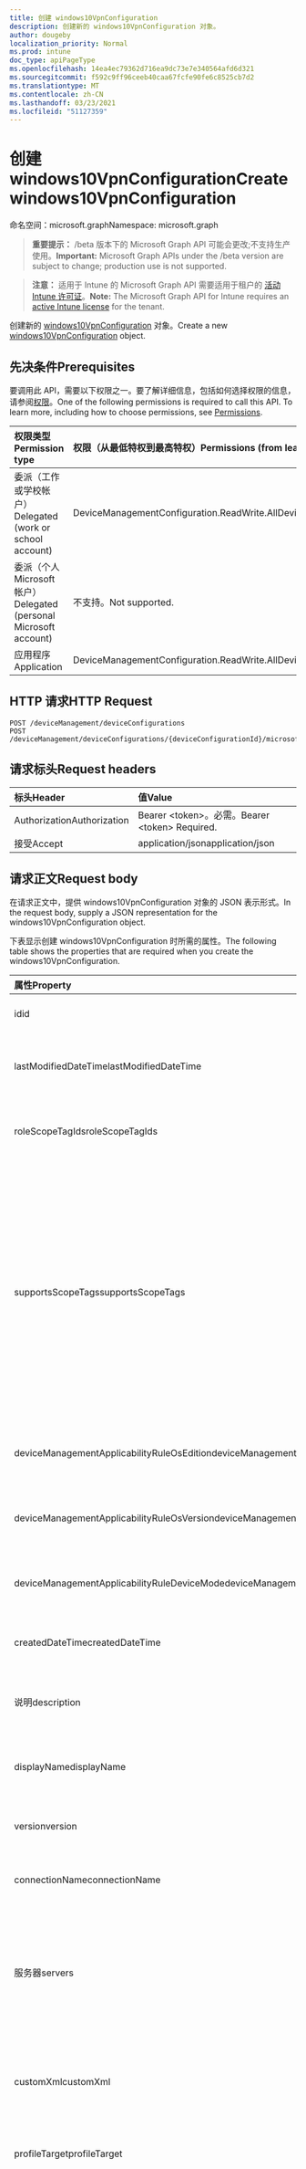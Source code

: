 ```yaml
---
title: 创建 windows10VpnConfiguration
description: 创建新的 windows10VpnConfiguration 对象。
author: dougeby
localization_priority: Normal
ms.prod: intune
doc_type: apiPageType
ms.openlocfilehash: 14ea4ec79362d716ea9dc73e7e340564afd6d321
ms.sourcegitcommit: f592c9ff96ceeb40caa67fcfe90fe6c8525cb7d2
ms.translationtype: MT
ms.contentlocale: zh-CN
ms.lasthandoff: 03/23/2021
ms.locfileid: "51127359"
---
```

# <a name="create-windows10vpnconfiguration"></a><span data-ttu-id="3cd52-103">创建 windows10VpnConfiguration</span><span class="sxs-lookup"><span data-stu-id="3cd52-103">Create windows10VpnConfiguration</span></span>

<span data-ttu-id="3cd52-104">命名空间：microsoft.graph</span><span class="sxs-lookup"><span data-stu-id="3cd52-104">Namespace: microsoft.graph</span></span>

> <span data-ttu-id="3cd52-105">**重要提示：** /beta 版本下的 Microsoft Graph API 可能会更改;不支持生产使用。</span><span class="sxs-lookup"><span data-stu-id="3cd52-105">**Important:** Microsoft Graph APIs under the /beta version are subject to change; production use is not supported.</span></span>

> <span data-ttu-id="3cd52-106">**注意：** 适用于 Intune 的 Microsoft Graph API 需要适用于租户的 [活动 Intune 许可证](https://go.microsoft.com/fwlink/?linkid=839381)。</span><span class="sxs-lookup"><span data-stu-id="3cd52-106">**Note:** The Microsoft Graph API for Intune requires an [active Intune license](https://go.microsoft.com/fwlink/?linkid=839381) for the tenant.</span></span>

<span data-ttu-id="3cd52-107">创建新的 [windows10VpnConfiguration](../resources/intune-deviceconfig-windows10vpnconfiguration.md) 对象。</span><span class="sxs-lookup"><span data-stu-id="3cd52-107">Create a new [windows10VpnConfiguration](../resources/intune-deviceconfig-windows10vpnconfiguration.md) object.</span></span>

## <a name="prerequisites"></a><span data-ttu-id="3cd52-108">先决条件</span><span class="sxs-lookup"><span data-stu-id="3cd52-108">Prerequisites</span></span>
<span data-ttu-id="3cd52-p101">要调用此 API，需要以下权限之一。要了解详细信息，包括如何选择权限的信息，请参阅[权限](/graph/permissions-reference)。</span><span class="sxs-lookup"><span data-stu-id="3cd52-p101">One of the following permissions is required to call this API. To learn more, including how to choose permissions, see [Permissions](/graph/permissions-reference).</span></span>

|<span data-ttu-id="3cd52-111">权限类型</span><span class="sxs-lookup"><span data-stu-id="3cd52-111">Permission type</span></span>|<span data-ttu-id="3cd52-112">权限（从最低特权到最高特权）</span><span class="sxs-lookup"><span data-stu-id="3cd52-112">Permissions (from least to most privileged)</span></span>|
|:---|:---|
|<span data-ttu-id="3cd52-113">委派（工作或学校帐户）</span><span class="sxs-lookup"><span data-stu-id="3cd52-113">Delegated (work or school account)</span></span>|<span data-ttu-id="3cd52-114">DeviceManagementConfiguration.ReadWrite.All</span><span class="sxs-lookup"><span data-stu-id="3cd52-114">DeviceManagementConfiguration.ReadWrite.All</span></span>|
|<span data-ttu-id="3cd52-115">委派（个人 Microsoft 帐户）</span><span class="sxs-lookup"><span data-stu-id="3cd52-115">Delegated (personal Microsoft account)</span></span>|<span data-ttu-id="3cd52-116">不支持。</span><span class="sxs-lookup"><span data-stu-id="3cd52-116">Not supported.</span></span>|
|<span data-ttu-id="3cd52-117">应用程序</span><span class="sxs-lookup"><span data-stu-id="3cd52-117">Application</span></span>|<span data-ttu-id="3cd52-118">DeviceManagementConfiguration.ReadWrite.All</span><span class="sxs-lookup"><span data-stu-id="3cd52-118">DeviceManagementConfiguration.ReadWrite.All</span></span>|

## <a name="http-request"></a><span data-ttu-id="3cd52-119">HTTP 请求</span><span class="sxs-lookup"><span data-stu-id="3cd52-119">HTTP Request</span></span>
<!-- {
  "blockType": "ignored"
}
-->
``` http
POST /deviceManagement/deviceConfigurations
POST /deviceManagement/deviceConfigurations/{deviceConfigurationId}/microsoft.graph.windowsDomainJoinConfiguration/networkAccessConfigurations
```

## <a name="request-headers"></a><span data-ttu-id="3cd52-120">请求标头</span><span class="sxs-lookup"><span data-stu-id="3cd52-120">Request headers</span></span>
|<span data-ttu-id="3cd52-121">标头</span><span class="sxs-lookup"><span data-stu-id="3cd52-121">Header</span></span>|<span data-ttu-id="3cd52-122">值</span><span class="sxs-lookup"><span data-stu-id="3cd52-122">Value</span></span>|
|:---|:---|
|<span data-ttu-id="3cd52-123">Authorization</span><span class="sxs-lookup"><span data-stu-id="3cd52-123">Authorization</span></span>|<span data-ttu-id="3cd52-124">Bearer &lt;token&gt;。必需。</span><span class="sxs-lookup"><span data-stu-id="3cd52-124">Bearer &lt;token&gt; Required.</span></span>|
|<span data-ttu-id="3cd52-125">接受</span><span class="sxs-lookup"><span data-stu-id="3cd52-125">Accept</span></span>|<span data-ttu-id="3cd52-126">application/json</span><span class="sxs-lookup"><span data-stu-id="3cd52-126">application/json</span></span>|

## <a name="request-body"></a><span data-ttu-id="3cd52-127">请求正文</span><span class="sxs-lookup"><span data-stu-id="3cd52-127">Request body</span></span>
<span data-ttu-id="3cd52-128">在请求正文中，提供 windows10VpnConfiguration 对象的 JSON 表示形式。</span><span class="sxs-lookup"><span data-stu-id="3cd52-128">In the request body, supply a JSON representation for the windows10VpnConfiguration object.</span></span>

<span data-ttu-id="3cd52-129">下表显示创建 windows10VpnConfiguration 时所需的属性。</span><span class="sxs-lookup"><span data-stu-id="3cd52-129">The following table shows the properties that are required when you create the windows10VpnConfiguration.</span></span>

|<span data-ttu-id="3cd52-130">属性</span><span class="sxs-lookup"><span data-stu-id="3cd52-130">Property</span></span>|<span data-ttu-id="3cd52-131">类型</span><span class="sxs-lookup"><span data-stu-id="3cd52-131">Type</span></span>|<span data-ttu-id="3cd52-132">说明</span><span class="sxs-lookup"><span data-stu-id="3cd52-132">Description</span></span>|
|:---|:---|:---|
|<span data-ttu-id="3cd52-133">id</span><span class="sxs-lookup"><span data-stu-id="3cd52-133">id</span></span>|<span data-ttu-id="3cd52-134">String</span><span class="sxs-lookup"><span data-stu-id="3cd52-134">String</span></span>|<span data-ttu-id="3cd52-135">实体的键。</span><span class="sxs-lookup"><span data-stu-id="3cd52-135">Key of the entity.</span></span> <span data-ttu-id="3cd52-136">继承自 [deviceConfiguration](../resources/intune-shared-deviceconfiguration.md)</span><span class="sxs-lookup"><span data-stu-id="3cd52-136">Inherited from [deviceConfiguration](../resources/intune-shared-deviceconfiguration.md)</span></span>|
|<span data-ttu-id="3cd52-137">lastModifiedDateTime</span><span class="sxs-lookup"><span data-stu-id="3cd52-137">lastModifiedDateTime</span></span>|<span data-ttu-id="3cd52-138">DateTimeOffset</span><span class="sxs-lookup"><span data-stu-id="3cd52-138">DateTimeOffset</span></span>|<span data-ttu-id="3cd52-139">上次修改对象的日期/时间。</span><span class="sxs-lookup"><span data-stu-id="3cd52-139">DateTime the object was last modified.</span></span> <span data-ttu-id="3cd52-140">继承自 [deviceConfiguration](../resources/intune-shared-deviceconfiguration.md)</span><span class="sxs-lookup"><span data-stu-id="3cd52-140">Inherited from [deviceConfiguration](../resources/intune-shared-deviceconfiguration.md)</span></span>|
|<span data-ttu-id="3cd52-141">roleScopeTagIds</span><span class="sxs-lookup"><span data-stu-id="3cd52-141">roleScopeTagIds</span></span>|<span data-ttu-id="3cd52-142">String collection</span><span class="sxs-lookup"><span data-stu-id="3cd52-142">String collection</span></span>|<span data-ttu-id="3cd52-143">此实体实例的范围标记列表。</span><span class="sxs-lookup"><span data-stu-id="3cd52-143">List of Scope Tags for this Entity instance.</span></span> <span data-ttu-id="3cd52-144">继承自 [deviceConfiguration](../resources/intune-shared-deviceconfiguration.md)</span><span class="sxs-lookup"><span data-stu-id="3cd52-144">Inherited from [deviceConfiguration](../resources/intune-shared-deviceconfiguration.md)</span></span>|
|<span data-ttu-id="3cd52-145">supportsScopeTags</span><span class="sxs-lookup"><span data-stu-id="3cd52-145">supportsScopeTags</span></span>|<span data-ttu-id="3cd52-146">Boolean</span><span class="sxs-lookup"><span data-stu-id="3cd52-146">Boolean</span></span>|<span data-ttu-id="3cd52-147">指示基础设备配置是否支持分配范围标记。</span><span class="sxs-lookup"><span data-stu-id="3cd52-147">Indicates whether or not the underlying Device Configuration supports the assignment of scope tags.</span></span> <span data-ttu-id="3cd52-148">当此值为 false 且实体对作用域用户不可见时，不允许分配给 ScopeTags 属性。</span><span class="sxs-lookup"><span data-stu-id="3cd52-148">Assigning to the ScopeTags property is not allowed when this value is false and entities will not be visible to scoped users.</span></span> <span data-ttu-id="3cd52-149">这适用于在 Silverlight 中创建的旧版策略，可通过在 Azure 门户中删除和重新创建策略来解决。</span><span class="sxs-lookup"><span data-stu-id="3cd52-149">This occurs for Legacy policies created in Silverlight and can be resolved by deleting and recreating the policy in the Azure Portal.</span></span> <span data-ttu-id="3cd52-150">此属性是只读的。</span><span class="sxs-lookup"><span data-stu-id="3cd52-150">This property is read-only.</span></span> <span data-ttu-id="3cd52-151">继承自 [deviceConfiguration](../resources/intune-shared-deviceconfiguration.md)</span><span class="sxs-lookup"><span data-stu-id="3cd52-151">Inherited from [deviceConfiguration](../resources/intune-shared-deviceconfiguration.md)</span></span>|
|<span data-ttu-id="3cd52-152">deviceManagementApplicabilityRuleOsEdition</span><span class="sxs-lookup"><span data-stu-id="3cd52-152">deviceManagementApplicabilityRuleOsEdition</span></span>|[<span data-ttu-id="3cd52-153">deviceManagementApplicabilityRuleOsEdition</span><span class="sxs-lookup"><span data-stu-id="3cd52-153">deviceManagementApplicabilityRuleOsEdition</span></span>](../resources/intune-deviceconfig-devicemanagementapplicabilityruleosedition.md)|<span data-ttu-id="3cd52-154">此策略的操作系统版本适用性。</span><span class="sxs-lookup"><span data-stu-id="3cd52-154">The OS edition applicability for this Policy.</span></span> <span data-ttu-id="3cd52-155">继承自 [deviceConfiguration](../resources/intune-shared-deviceconfiguration.md)</span><span class="sxs-lookup"><span data-stu-id="3cd52-155">Inherited from [deviceConfiguration](../resources/intune-shared-deviceconfiguration.md)</span></span>|
|<span data-ttu-id="3cd52-156">deviceManagementApplicabilityRuleOsVersion</span><span class="sxs-lookup"><span data-stu-id="3cd52-156">deviceManagementApplicabilityRuleOsVersion</span></span>|[<span data-ttu-id="3cd52-157">deviceManagementApplicabilityRuleOsVersion</span><span class="sxs-lookup"><span data-stu-id="3cd52-157">deviceManagementApplicabilityRuleOsVersion</span></span>](../resources/intune-deviceconfig-devicemanagementapplicabilityruleosversion.md)|<span data-ttu-id="3cd52-158">此策略的操作系统版本适用性规则。</span><span class="sxs-lookup"><span data-stu-id="3cd52-158">The OS version applicability rule for this Policy.</span></span> <span data-ttu-id="3cd52-159">继承自 [deviceConfiguration](../resources/intune-shared-deviceconfiguration.md)</span><span class="sxs-lookup"><span data-stu-id="3cd52-159">Inherited from [deviceConfiguration](../resources/intune-shared-deviceconfiguration.md)</span></span>|
|<span data-ttu-id="3cd52-160">deviceManagementApplicabilityRuleDeviceMode</span><span class="sxs-lookup"><span data-stu-id="3cd52-160">deviceManagementApplicabilityRuleDeviceMode</span></span>|[<span data-ttu-id="3cd52-161">deviceManagementApplicabilityRuleDeviceMode</span><span class="sxs-lookup"><span data-stu-id="3cd52-161">deviceManagementApplicabilityRuleDeviceMode</span></span>](../resources/intune-deviceconfig-devicemanagementapplicabilityruledevicemode.md)|<span data-ttu-id="3cd52-162">此策略的设备模式适用性规则。</span><span class="sxs-lookup"><span data-stu-id="3cd52-162">The device mode applicability rule for this Policy.</span></span> <span data-ttu-id="3cd52-163">继承自 [deviceConfiguration](../resources/intune-shared-deviceconfiguration.md)</span><span class="sxs-lookup"><span data-stu-id="3cd52-163">Inherited from [deviceConfiguration](../resources/intune-shared-deviceconfiguration.md)</span></span>|
|<span data-ttu-id="3cd52-164">createdDateTime</span><span class="sxs-lookup"><span data-stu-id="3cd52-164">createdDateTime</span></span>|<span data-ttu-id="3cd52-165">DateTimeOffset</span><span class="sxs-lookup"><span data-stu-id="3cd52-165">DateTimeOffset</span></span>|<span data-ttu-id="3cd52-166">创建对象的日期/时间。</span><span class="sxs-lookup"><span data-stu-id="3cd52-166">DateTime the object was created.</span></span> <span data-ttu-id="3cd52-167">继承自 [deviceConfiguration](../resources/intune-shared-deviceconfiguration.md)</span><span class="sxs-lookup"><span data-stu-id="3cd52-167">Inherited from [deviceConfiguration](../resources/intune-shared-deviceconfiguration.md)</span></span>|
|<span data-ttu-id="3cd52-168">说明</span><span class="sxs-lookup"><span data-stu-id="3cd52-168">description</span></span>|<span data-ttu-id="3cd52-169">String</span><span class="sxs-lookup"><span data-stu-id="3cd52-169">String</span></span>|<span data-ttu-id="3cd52-170">管理员提供的设备配置的说明。</span><span class="sxs-lookup"><span data-stu-id="3cd52-170">Admin provided description of the Device Configuration.</span></span> <span data-ttu-id="3cd52-171">继承自 [deviceConfiguration](../resources/intune-shared-deviceconfiguration.md)</span><span class="sxs-lookup"><span data-stu-id="3cd52-171">Inherited from [deviceConfiguration](../resources/intune-shared-deviceconfiguration.md)</span></span>|
|<span data-ttu-id="3cd52-172">displayName</span><span class="sxs-lookup"><span data-stu-id="3cd52-172">displayName</span></span>|<span data-ttu-id="3cd52-173">String</span><span class="sxs-lookup"><span data-stu-id="3cd52-173">String</span></span>|<span data-ttu-id="3cd52-174">管理员提供的设备配置的名称。</span><span class="sxs-lookup"><span data-stu-id="3cd52-174">Admin provided name of the device configuration.</span></span> <span data-ttu-id="3cd52-175">继承自 [deviceConfiguration](../resources/intune-shared-deviceconfiguration.md)</span><span class="sxs-lookup"><span data-stu-id="3cd52-175">Inherited from [deviceConfiguration](../resources/intune-shared-deviceconfiguration.md)</span></span>|
|<span data-ttu-id="3cd52-176">version</span><span class="sxs-lookup"><span data-stu-id="3cd52-176">version</span></span>|<span data-ttu-id="3cd52-177">Int32</span><span class="sxs-lookup"><span data-stu-id="3cd52-177">Int32</span></span>|<span data-ttu-id="3cd52-178">设备配置的版本。</span><span class="sxs-lookup"><span data-stu-id="3cd52-178">Version of the device configuration.</span></span> <span data-ttu-id="3cd52-179">继承自 [deviceConfiguration](../resources/intune-shared-deviceconfiguration.md)</span><span class="sxs-lookup"><span data-stu-id="3cd52-179">Inherited from [deviceConfiguration](../resources/intune-shared-deviceconfiguration.md)</span></span>|
|<span data-ttu-id="3cd52-180">connectionName</span><span class="sxs-lookup"><span data-stu-id="3cd52-180">connectionName</span></span>|<span data-ttu-id="3cd52-181">String</span><span class="sxs-lookup"><span data-stu-id="3cd52-181">String</span></span>|<span data-ttu-id="3cd52-182">向用户显示的连接名称。</span><span class="sxs-lookup"><span data-stu-id="3cd52-182">Connection name displayed to the user.</span></span> <span data-ttu-id="3cd52-183">继承自 [windowsVpnConfiguration](../resources/intune-deviceconfig-windowsvpnconfiguration.md)</span><span class="sxs-lookup"><span data-stu-id="3cd52-183">Inherited from [windowsVpnConfiguration](../resources/intune-deviceconfig-windowsvpnconfiguration.md)</span></span>|
|<span data-ttu-id="3cd52-184">服务器</span><span class="sxs-lookup"><span data-stu-id="3cd52-184">servers</span></span>|<span data-ttu-id="3cd52-185">[vpnServer](../resources/intune-deviceconfig-vpnserver.md) 集合</span><span class="sxs-lookup"><span data-stu-id="3cd52-185">[vpnServer](../resources/intune-deviceconfig-vpnserver.md) collection</span></span>|<span data-ttu-id="3cd52-186">网络上 VPN 服务器的列表。</span><span class="sxs-lookup"><span data-stu-id="3cd52-186">List of VPN Servers on the network.</span></span> <span data-ttu-id="3cd52-187">确保最终用户可以访问这些网络位置。</span><span class="sxs-lookup"><span data-stu-id="3cd52-187">Make sure end users can access these network locations.</span></span> <span data-ttu-id="3cd52-188">该集合最多可包含 500 个元素。</span><span class="sxs-lookup"><span data-stu-id="3cd52-188">This collection can contain a maximum of 500 elements.</span></span> <span data-ttu-id="3cd52-189">继承自 [windowsVpnConfiguration](../resources/intune-deviceconfig-windowsvpnconfiguration.md)</span><span class="sxs-lookup"><span data-stu-id="3cd52-189">Inherited from [windowsVpnConfiguration](../resources/intune-deviceconfig-windowsvpnconfiguration.md)</span></span>|
|<span data-ttu-id="3cd52-190">customXml</span><span class="sxs-lookup"><span data-stu-id="3cd52-190">customXml</span></span>|<span data-ttu-id="3cd52-191">Binary</span><span class="sxs-lookup"><span data-stu-id="3cd52-191">Binary</span></span>|<span data-ttu-id="3cd52-192">配置 VPN 连接的自定义 XML 命令。</span><span class="sxs-lookup"><span data-stu-id="3cd52-192">Custom XML commands that configures the VPN connection.</span></span> <span data-ttu-id="3cd52-193"> (UTF8 编码的字节数组) 继承自 [windowsVpnConfiguration](../resources/intune-deviceconfig-windowsvpnconfiguration.md)</span><span class="sxs-lookup"><span data-stu-id="3cd52-193">(UTF8 encoded byte array) Inherited from [windowsVpnConfiguration](../resources/intune-deviceconfig-windowsvpnconfiguration.md)</span></span>|
|<span data-ttu-id="3cd52-194">profileTarget</span><span class="sxs-lookup"><span data-stu-id="3cd52-194">profileTarget</span></span>|[<span data-ttu-id="3cd52-195">windows10VpnProfileTarget</span><span class="sxs-lookup"><span data-stu-id="3cd52-195">windows10VpnProfileTarget</span></span>](../resources/intune-deviceconfig-windows10vpnprofiletarget.md)|<span data-ttu-id="3cd52-196">配置文件目标类型。</span><span class="sxs-lookup"><span data-stu-id="3cd52-196">Profile target type.</span></span> <span data-ttu-id="3cd52-197">可取值为：`user`、`device`、`autoPilotDevice`。</span><span class="sxs-lookup"><span data-stu-id="3cd52-197">Possible values are: `user`, `device`, `autoPilotDevice`.</span></span>|
|<span data-ttu-id="3cd52-198">connectionType</span><span class="sxs-lookup"><span data-stu-id="3cd52-198">connectionType</span></span>|[<span data-ttu-id="3cd52-199">windows10VpnConnectionType</span><span class="sxs-lookup"><span data-stu-id="3cd52-199">windows10VpnConnectionType</span></span>](../resources/intune-deviceconfig-windows10vpnconnectiontype.md)|<span data-ttu-id="3cd52-200">连接类型。</span><span class="sxs-lookup"><span data-stu-id="3cd52-200">Connection type.</span></span> <span data-ttu-id="3cd52-201">可取值为：`pulseSecure`、`f5EdgeClient`、`dellSonicWallMobileConnect`、`checkPointCapsuleVpn`、`automatic`、`ikEv2`、`l2tp`、`pptp`、`citrix`、`paloAltoGlobalProtect`、`ciscoAnyConnect`。</span><span class="sxs-lookup"><span data-stu-id="3cd52-201">Possible values are: `pulseSecure`, `f5EdgeClient`, `dellSonicWallMobileConnect`, `checkPointCapsuleVpn`, `automatic`, `ikEv2`, `l2tp`, `pptp`, `citrix`, `paloAltoGlobalProtect`, `ciscoAnyConnect`.</span></span>|
|<span data-ttu-id="3cd52-202">enableSplitTunneling</span><span class="sxs-lookup"><span data-stu-id="3cd52-202">enableSplitTunneling</span></span>|<span data-ttu-id="3cd52-203">Boolean</span><span class="sxs-lookup"><span data-stu-id="3cd52-203">Boolean</span></span>|<span data-ttu-id="3cd52-204">启用拆分隧道。</span><span class="sxs-lookup"><span data-stu-id="3cd52-204">Enable split tunneling.</span></span>|
|<span data-ttu-id="3cd52-205">enableAlwaysOn</span><span class="sxs-lookup"><span data-stu-id="3cd52-205">enableAlwaysOn</span></span>|<span data-ttu-id="3cd52-206">Boolean</span><span class="sxs-lookup"><span data-stu-id="3cd52-206">Boolean</span></span>|<span data-ttu-id="3cd52-207">启用 Always On 模式。</span><span class="sxs-lookup"><span data-stu-id="3cd52-207">Enable Always On mode.</span></span>|
|<span data-ttu-id="3cd52-208">enableDeviceTunnel</span><span class="sxs-lookup"><span data-stu-id="3cd52-208">enableDeviceTunnel</span></span>|<span data-ttu-id="3cd52-209">Boolean</span><span class="sxs-lookup"><span data-stu-id="3cd52-209">Boolean</span></span>|<span data-ttu-id="3cd52-210">启用设备隧道。</span><span class="sxs-lookup"><span data-stu-id="3cd52-210">Enable device tunnel.</span></span>|
|<span data-ttu-id="3cd52-211">enableDnsRegistration</span><span class="sxs-lookup"><span data-stu-id="3cd52-211">enableDnsRegistration</span></span>|<span data-ttu-id="3cd52-212">Boolean</span><span class="sxs-lookup"><span data-stu-id="3cd52-212">Boolean</span></span>|<span data-ttu-id="3cd52-213">使用内部 DNS 启用 IP 地址注册。</span><span class="sxs-lookup"><span data-stu-id="3cd52-213">Enable IP address registration with internal DNS.</span></span>|
|<span data-ttu-id="3cd52-214">dnsSuffixes</span><span class="sxs-lookup"><span data-stu-id="3cd52-214">dnsSuffixes</span></span>|<span data-ttu-id="3cd52-215">String collection</span><span class="sxs-lookup"><span data-stu-id="3cd52-215">String collection</span></span>|<span data-ttu-id="3cd52-216">指定要添加到 DNS 搜索列表的 DNS 后缀以正确路由短名称。</span><span class="sxs-lookup"><span data-stu-id="3cd52-216">Specify DNS suffixes to add to the DNS search list to properly route short names.</span></span>|
|<span data-ttu-id="3cd52-217">authenticationMethod</span><span class="sxs-lookup"><span data-stu-id="3cd52-217">authenticationMethod</span></span>|[<span data-ttu-id="3cd52-218">windows10VpnAuthenticationMethod</span><span class="sxs-lookup"><span data-stu-id="3cd52-218">windows10VpnAuthenticationMethod</span></span>](../resources/intune-deviceconfig-windows10vpnauthenticationmethod.md)|<span data-ttu-id="3cd52-219">身份验证方法。</span><span class="sxs-lookup"><span data-stu-id="3cd52-219">Authentication method.</span></span> <span data-ttu-id="3cd52-220">可取值为：`certificate`、`usernameAndPassword`、`customEapXml`、`derivedCredential`。</span><span class="sxs-lookup"><span data-stu-id="3cd52-220">Possible values are: `certificate`, `usernameAndPassword`, `customEapXml`, `derivedCredential`.</span></span>|
|<span data-ttu-id="3cd52-221">rememberUserCredentials</span><span class="sxs-lookup"><span data-stu-id="3cd52-221">rememberUserCredentials</span></span>|<span data-ttu-id="3cd52-222">Boolean</span><span class="sxs-lookup"><span data-stu-id="3cd52-222">Boolean</span></span>|<span data-ttu-id="3cd52-223">请记住用户凭据。</span><span class="sxs-lookup"><span data-stu-id="3cd52-223">Remember user credentials.</span></span>|
|<span data-ttu-id="3cd52-224">enableConditionalAccess</span><span class="sxs-lookup"><span data-stu-id="3cd52-224">enableConditionalAccess</span></span>|<span data-ttu-id="3cd52-225">Boolean</span><span class="sxs-lookup"><span data-stu-id="3cd52-225">Boolean</span></span>|<span data-ttu-id="3cd52-226">启用条件访问。</span><span class="sxs-lookup"><span data-stu-id="3cd52-226">Enable conditional access.</span></span>|
|<span data-ttu-id="3cd52-227">enableSingleSignOnWithAlternateCertificate</span><span class="sxs-lookup"><span data-stu-id="3cd52-227">enableSingleSignOnWithAlternateCertificate</span></span>|<span data-ttu-id="3cd52-228">Boolean</span><span class="sxs-lookup"><span data-stu-id="3cd52-228">Boolean</span></span>|<span data-ttu-id="3cd52-229">使用备用证书启用 (SSO) 单一登录。</span><span class="sxs-lookup"><span data-stu-id="3cd52-229">Enable single sign-on (SSO) with alternate certificate.</span></span>|
|<span data-ttu-id="3cd52-230">singleSignOnEku</span><span class="sxs-lookup"><span data-stu-id="3cd52-230">singleSignOnEku</span></span>|[<span data-ttu-id="3cd52-231">extendedKeyUsage</span><span class="sxs-lookup"><span data-stu-id="3cd52-231">extendedKeyUsage</span></span>](../resources/intune-shared-extendedkeyusage.md)|<span data-ttu-id="3cd52-232">单一登录 扩展密钥用法 (EKU) 。</span><span class="sxs-lookup"><span data-stu-id="3cd52-232">Single sign-on Extended Key Usage (EKU).</span></span>|
|<span data-ttu-id="3cd52-233">singleSignOnIssuerHash</span><span class="sxs-lookup"><span data-stu-id="3cd52-233">singleSignOnIssuerHash</span></span>|<span data-ttu-id="3cd52-234">String</span><span class="sxs-lookup"><span data-stu-id="3cd52-234">String</span></span>|<span data-ttu-id="3cd52-235">单一登录颁发者哈希。</span><span class="sxs-lookup"><span data-stu-id="3cd52-235">Single sign-on issuer hash.</span></span>|
|<span data-ttu-id="3cd52-236">eapXml</span><span class="sxs-lookup"><span data-stu-id="3cd52-236">eapXml</span></span>|<span data-ttu-id="3cd52-237">Binary</span><span class="sxs-lookup"><span data-stu-id="3cd52-237">Binary</span></span>|<span data-ttu-id="3cd52-238">可扩展身份验证协议 (EAP) XML。</span><span class="sxs-lookup"><span data-stu-id="3cd52-238">Extensible Authentication Protocol (EAP) XML.</span></span> <span data-ttu-id="3cd52-239">（UTF8 编码的字节数组）</span><span class="sxs-lookup"><span data-stu-id="3cd52-239">(UTF8 encoded byte array)</span></span>|
|<span data-ttu-id="3cd52-240">proxyServer</span><span class="sxs-lookup"><span data-stu-id="3cd52-240">proxyServer</span></span>|[<span data-ttu-id="3cd52-241">windows10VpnProxyServer</span><span class="sxs-lookup"><span data-stu-id="3cd52-241">windows10VpnProxyServer</span></span>](../resources/intune-deviceconfig-windows10vpnproxyserver.md)|<span data-ttu-id="3cd52-242">代理服务器。</span><span class="sxs-lookup"><span data-stu-id="3cd52-242">Proxy Server.</span></span>|
|<span data-ttu-id="3cd52-243">associatedApps</span><span class="sxs-lookup"><span data-stu-id="3cd52-243">associatedApps</span></span>|<span data-ttu-id="3cd52-244">[windows10AssociatedApps](../resources/intune-deviceconfig-windows10associatedapps.md) 集合</span><span class="sxs-lookup"><span data-stu-id="3cd52-244">[windows10AssociatedApps](../resources/intune-deviceconfig-windows10associatedapps.md) collection</span></span>|<span data-ttu-id="3cd52-245">关联的应用。</span><span class="sxs-lookup"><span data-stu-id="3cd52-245">Associated Apps.</span></span> <span data-ttu-id="3cd52-246">该集合最多可包含 10000 个元素。</span><span class="sxs-lookup"><span data-stu-id="3cd52-246">This collection can contain a maximum of 10000 elements.</span></span>|
|<span data-ttu-id="3cd52-247">onlyAssociatedAppsCanUseConnection</span><span class="sxs-lookup"><span data-stu-id="3cd52-247">onlyAssociatedAppsCanUseConnection</span></span>|<span data-ttu-id="3cd52-248">Boolean</span><span class="sxs-lookup"><span data-stu-id="3cd52-248">Boolean</span></span>|<span data-ttu-id="3cd52-249">只有关联的应用可以使用连接 (应用的 VPN) 。</span><span class="sxs-lookup"><span data-stu-id="3cd52-249">Only associated Apps can use connection (per-app VPN).</span></span>|
|<span data-ttu-id="3cd52-250">windowsInformationProtectionDomain</span><span class="sxs-lookup"><span data-stu-id="3cd52-250">windowsInformationProtectionDomain</span></span>|<span data-ttu-id="3cd52-251">String</span><span class="sxs-lookup"><span data-stu-id="3cd52-251">String</span></span>|<span data-ttu-id="3cd52-252">Windows 信息 (WIP) 此连接关联的域。</span><span class="sxs-lookup"><span data-stu-id="3cd52-252">Windows Information Protection (WIP) domain to associate with this connection.</span></span>|
|<span data-ttu-id="3cd52-253">trafficRules</span><span class="sxs-lookup"><span data-stu-id="3cd52-253">trafficRules</span></span>|<span data-ttu-id="3cd52-254">[vpnTrafficRule](../resources/intune-deviceconfig-vpntrafficrule.md) 集合</span><span class="sxs-lookup"><span data-stu-id="3cd52-254">[vpnTrafficRule](../resources/intune-deviceconfig-vpntrafficrule.md) collection</span></span>|<span data-ttu-id="3cd52-255">流量规则。</span><span class="sxs-lookup"><span data-stu-id="3cd52-255">Traffic rules.</span></span> <span data-ttu-id="3cd52-256">该集合最多可包含 1000 个元素。</span><span class="sxs-lookup"><span data-stu-id="3cd52-256">This collection can contain a maximum of 1000 elements.</span></span>|
|<span data-ttu-id="3cd52-257">routes</span><span class="sxs-lookup"><span data-stu-id="3cd52-257">routes</span></span>|<span data-ttu-id="3cd52-258">[vpnRoute](../resources/intune-deviceconfig-vpnroute.md) 集合</span><span class="sxs-lookup"><span data-stu-id="3cd52-258">[vpnRoute](../resources/intune-deviceconfig-vpnroute.md) collection</span></span>|<span data-ttu-id="3cd52-259">路由 (第三方提供程序的可选) 。</span><span class="sxs-lookup"><span data-stu-id="3cd52-259">Routes (optional for third-party providers).</span></span> <span data-ttu-id="3cd52-260">该集合最多可包含 1000 个元素。</span><span class="sxs-lookup"><span data-stu-id="3cd52-260">This collection can contain a maximum of 1000 elements.</span></span>|
|<span data-ttu-id="3cd52-261">dnsRules</span><span class="sxs-lookup"><span data-stu-id="3cd52-261">dnsRules</span></span>|<span data-ttu-id="3cd52-262">[vpnDnsRule](../resources/intune-deviceconfig-vpndnsrule.md) 集合</span><span class="sxs-lookup"><span data-stu-id="3cd52-262">[vpnDnsRule](../resources/intune-deviceconfig-vpndnsrule.md) collection</span></span>|<span data-ttu-id="3cd52-263">DNS 规则。</span><span class="sxs-lookup"><span data-stu-id="3cd52-263">DNS rules.</span></span> <span data-ttu-id="3cd52-264">该集合最多可包含 1000 个元素。</span><span class="sxs-lookup"><span data-stu-id="3cd52-264">This collection can contain a maximum of 1000 elements.</span></span>|
|<span data-ttu-id="3cd52-265">trustedNetworkDomains</span><span class="sxs-lookup"><span data-stu-id="3cd52-265">trustedNetworkDomains</span></span>|<span data-ttu-id="3cd52-266">String collection</span><span class="sxs-lookup"><span data-stu-id="3cd52-266">String collection</span></span>|<span data-ttu-id="3cd52-267">受信任的网络域</span><span class="sxs-lookup"><span data-stu-id="3cd52-267">Trusted Network Domains</span></span>|
|<span data-ttu-id="3cd52-268">cryptographySuite</span><span class="sxs-lookup"><span data-stu-id="3cd52-268">cryptographySuite</span></span>|[<span data-ttu-id="3cd52-269">cryptographySuite</span><span class="sxs-lookup"><span data-stu-id="3cd52-269">cryptographySuite</span></span>](../resources/intune-deviceconfig-cryptographysuite.md)|<span data-ttu-id="3cd52-270">Windows 10 及以上 IKEv2 VPN 的加密套件安全设置</span><span class="sxs-lookup"><span data-stu-id="3cd52-270">Cryptography Suite security settings for IKEv2 VPN in Windows10 and above</span></span> |



## <a name="response"></a><span data-ttu-id="3cd52-271">响应</span><span class="sxs-lookup"><span data-stu-id="3cd52-271">Response</span></span>
<span data-ttu-id="3cd52-272">如果成功，此方法在响应正文中返回 响应代码和 `201 Created` [windows10VpnConfiguration](../resources/intune-deviceconfig-windows10vpnconfiguration.md) 对象。</span><span class="sxs-lookup"><span data-stu-id="3cd52-272">If successful, this method returns a `201 Created` response code and a [windows10VpnConfiguration](../resources/intune-deviceconfig-windows10vpnconfiguration.md) object in the response body.</span></span>

## <a name="example"></a><span data-ttu-id="3cd52-273">示例</span><span class="sxs-lookup"><span data-stu-id="3cd52-273">Example</span></span>

### <a name="request"></a><span data-ttu-id="3cd52-274">请求</span><span class="sxs-lookup"><span data-stu-id="3cd52-274">Request</span></span>
<span data-ttu-id="3cd52-275">下面是一个请求示例。</span><span class="sxs-lookup"><span data-stu-id="3cd52-275">Here is an example of the request.</span></span>
``` http
POST https://graph.microsoft.com/beta/deviceManagement/deviceConfigurations
Content-type: application/json
Content-length: 4463

{
  "@odata.type": "#microsoft.graph.windows10VpnConfiguration",
  "roleScopeTagIds": [
    "Role Scope Tag Ids value"
  ],
  "supportsScopeTags": true,
  "deviceManagementApplicabilityRuleOsEdition": {
    "@odata.type": "microsoft.graph.deviceManagementApplicabilityRuleOsEdition",
    "osEditionTypes": [
      "windows10EnterpriseN"
    ],
    "name": "Name value",
    "ruleType": "exclude"
  },
  "deviceManagementApplicabilityRuleOsVersion": {
    "@odata.type": "microsoft.graph.deviceManagementApplicabilityRuleOsVersion",
    "minOSVersion": "Min OSVersion value",
    "maxOSVersion": "Max OSVersion value",
    "name": "Name value",
    "ruleType": "exclude"
  },
  "deviceManagementApplicabilityRuleDeviceMode": {
    "@odata.type": "microsoft.graph.deviceManagementApplicabilityRuleDeviceMode",
    "deviceMode": "sModeConfiguration",
    "name": "Name value",
    "ruleType": "exclude"
  },
  "description": "Description value",
  "displayName": "Display Name value",
  "version": 7,
  "connectionName": "Connection Name value",
  "servers": [
    {
      "@odata.type": "microsoft.graph.vpnServer",
      "description": "Description value",
      "address": "Address value",
      "isDefaultServer": true
    }
  ],
  "customXml": "Y3VzdG9tWG1s",
  "profileTarget": "device",
  "connectionType": "f5EdgeClient",
  "enableSplitTunneling": true,
  "enableAlwaysOn": true,
  "enableDeviceTunnel": true,
  "enableDnsRegistration": true,
  "dnsSuffixes": [
    "Dns Suffixes value"
  ],
  "authenticationMethod": "usernameAndPassword",
  "rememberUserCredentials": true,
  "enableConditionalAccess": true,
  "enableSingleSignOnWithAlternateCertificate": true,
  "singleSignOnEku": {
    "@odata.type": "microsoft.graph.extendedKeyUsage",
    "name": "Name value",
    "objectIdentifier": "Object Identifier value"
  },
  "singleSignOnIssuerHash": "Single Sign On Issuer Hash value",
  "eapXml": "ZWFwWG1s",
  "proxyServer": {
    "@odata.type": "microsoft.graph.windows10VpnProxyServer",
    "automaticConfigurationScriptUrl": "https://example.com/automaticConfigurationScriptUrl/",
    "address": "Address value",
    "port": 4,
    "bypassProxyServerForLocalAddress": true
  },
  "associatedApps": [
    {
      "@odata.type": "microsoft.graph.windows10AssociatedApps",
      "appType": "universal",
      "identifier": "Identifier value"
    }
  ],
  "onlyAssociatedAppsCanUseConnection": true,
  "windowsInformationProtectionDomain": "Windows Information Protection Domain value",
  "trafficRules": [
    {
      "@odata.type": "microsoft.graph.vpnTrafficRule",
      "name": "Name value",
      "protocols": 9,
      "localPortRanges": [
        {
          "@odata.type": "microsoft.graph.numberRange",
          "lowerNumber": 11,
          "upperNumber": 11
        }
      ],
      "remotePortRanges": [
        {
          "@odata.type": "microsoft.graph.numberRange",
          "lowerNumber": 11,
          "upperNumber": 11
        }
      ],
      "localAddressRanges": [
        {
          "@odata.type": "microsoft.graph.iPv4Range",
          "lowerAddress": "Lower Address value",
          "upperAddress": "Upper Address value"
        }
      ],
      "remoteAddressRanges": [
        {
          "@odata.type": "microsoft.graph.iPv4Range",
          "lowerAddress": "Lower Address value",
          "upperAddress": "Upper Address value"
        }
      ],
      "appId": "App Id value",
      "appType": "desktop",
      "routingPolicyType": "splitTunnel",
      "claims": "Claims value"
    }
  ],
  "routes": [
    {
      "@odata.type": "microsoft.graph.vpnRoute",
      "destinationPrefix": "Destination Prefix value",
      "prefixSize": 10
    }
  ],
  "dnsRules": [
    {
      "@odata.type": "microsoft.graph.vpnDnsRule",
      "name": "Name value",
      "servers": [
        "Servers value"
      ],
      "proxyServerUri": "Proxy Server Uri value",
      "autoTrigger": true,
      "persistent": true
    }
  ],
  "trustedNetworkDomains": [
    "Trusted Network Domains value"
  ],
  "cryptographySuite": {
    "@odata.type": "microsoft.graph.cryptographySuite",
    "encryptionMethod": "des",
    "integrityCheckMethod": "sha1_96",
    "dhGroup": "group2",
    "cipherTransformConstants": "des",
    "authenticationTransformConstants": "sha1_96",
    "pfsGroup": "pfs2"
  }
}
```

### <a name="response"></a><span data-ttu-id="3cd52-276">响应</span><span class="sxs-lookup"><span data-stu-id="3cd52-276">Response</span></span>
<span data-ttu-id="3cd52-p124">下面是一个响应示例。注意：为了简单起见，可能会将此处所示的响应对象截断。将从实际调用中返回所有属性。</span><span class="sxs-lookup"><span data-stu-id="3cd52-p124">Here is an example of the response. Note: The response object shown here may be truncated for brevity. All of the properties will be returned from an actual call.</span></span>
``` http
HTTP/1.1 201 Created
Content-Type: application/json
Content-Length: 4635

{
  "@odata.type": "#microsoft.graph.windows10VpnConfiguration",
  "id": "c23c9727-9727-c23c-2797-3cc227973cc2",
  "lastModifiedDateTime": "2017-01-01T00:00:35.1329464-08:00",
  "roleScopeTagIds": [
    "Role Scope Tag Ids value"
  ],
  "supportsScopeTags": true,
  "deviceManagementApplicabilityRuleOsEdition": {
    "@odata.type": "microsoft.graph.deviceManagementApplicabilityRuleOsEdition",
    "osEditionTypes": [
      "windows10EnterpriseN"
    ],
    "name": "Name value",
    "ruleType": "exclude"
  },
  "deviceManagementApplicabilityRuleOsVersion": {
    "@odata.type": "microsoft.graph.deviceManagementApplicabilityRuleOsVersion",
    "minOSVersion": "Min OSVersion value",
    "maxOSVersion": "Max OSVersion value",
    "name": "Name value",
    "ruleType": "exclude"
  },
  "deviceManagementApplicabilityRuleDeviceMode": {
    "@odata.type": "microsoft.graph.deviceManagementApplicabilityRuleDeviceMode",
    "deviceMode": "sModeConfiguration",
    "name": "Name value",
    "ruleType": "exclude"
  },
  "createdDateTime": "2017-01-01T00:02:43.5775965-08:00",
  "description": "Description value",
  "displayName": "Display Name value",
  "version": 7,
  "connectionName": "Connection Name value",
  "servers": [
    {
      "@odata.type": "microsoft.graph.vpnServer",
      "description": "Description value",
      "address": "Address value",
      "isDefaultServer": true
    }
  ],
  "customXml": "Y3VzdG9tWG1s",
  "profileTarget": "device",
  "connectionType": "f5EdgeClient",
  "enableSplitTunneling": true,
  "enableAlwaysOn": true,
  "enableDeviceTunnel": true,
  "enableDnsRegistration": true,
  "dnsSuffixes": [
    "Dns Suffixes value"
  ],
  "authenticationMethod": "usernameAndPassword",
  "rememberUserCredentials": true,
  "enableConditionalAccess": true,
  "enableSingleSignOnWithAlternateCertificate": true,
  "singleSignOnEku": {
    "@odata.type": "microsoft.graph.extendedKeyUsage",
    "name": "Name value",
    "objectIdentifier": "Object Identifier value"
  },
  "singleSignOnIssuerHash": "Single Sign On Issuer Hash value",
  "eapXml": "ZWFwWG1s",
  "proxyServer": {
    "@odata.type": "microsoft.graph.windows10VpnProxyServer",
    "automaticConfigurationScriptUrl": "https://example.com/automaticConfigurationScriptUrl/",
    "address": "Address value",
    "port": 4,
    "bypassProxyServerForLocalAddress": true
  },
  "associatedApps": [
    {
      "@odata.type": "microsoft.graph.windows10AssociatedApps",
      "appType": "universal",
      "identifier": "Identifier value"
    }
  ],
  "onlyAssociatedAppsCanUseConnection": true,
  "windowsInformationProtectionDomain": "Windows Information Protection Domain value",
  "trafficRules": [
    {
      "@odata.type": "microsoft.graph.vpnTrafficRule",
      "name": "Name value",
      "protocols": 9,
      "localPortRanges": [
        {
          "@odata.type": "microsoft.graph.numberRange",
          "lowerNumber": 11,
          "upperNumber": 11
        }
      ],
      "remotePortRanges": [
        {
          "@odata.type": "microsoft.graph.numberRange",
          "lowerNumber": 11,
          "upperNumber": 11
        }
      ],
      "localAddressRanges": [
        {
          "@odata.type": "microsoft.graph.iPv4Range",
          "lowerAddress": "Lower Address value",
          "upperAddress": "Upper Address value"
        }
      ],
      "remoteAddressRanges": [
        {
          "@odata.type": "microsoft.graph.iPv4Range",
          "lowerAddress": "Lower Address value",
          "upperAddress": "Upper Address value"
        }
      ],
      "appId": "App Id value",
      "appType": "desktop",
      "routingPolicyType": "splitTunnel",
      "claims": "Claims value"
    }
  ],
  "routes": [
    {
      "@odata.type": "microsoft.graph.vpnRoute",
      "destinationPrefix": "Destination Prefix value",
      "prefixSize": 10
    }
  ],
  "dnsRules": [
    {
      "@odata.type": "microsoft.graph.vpnDnsRule",
      "name": "Name value",
      "servers": [
        "Servers value"
      ],
      "proxyServerUri": "Proxy Server Uri value",
      "autoTrigger": true,
      "persistent": true
    }
  ],
  "trustedNetworkDomains": [
    "Trusted Network Domains value"
  ],
  "cryptographySuite": {
    "@odata.type": "microsoft.graph.cryptographySuite",
    "encryptionMethod": "des",
    "integrityCheckMethod": "sha1_96",
    "dhGroup": "group2",
    "cipherTransformConstants": "des",
    "authenticationTransformConstants": "sha1_96",
    "pfsGroup": "pfs2"
  }
}
```




